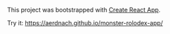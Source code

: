 This project was bootstrapped with [Create React App](https://github.com/facebook/create-react-app).

Try it: https://aerdnach.github.io/monster-rolodex-app/
